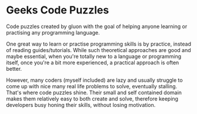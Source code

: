 # Geeks Code Puzzles

Code puzzles created by gluon with the goal of helping anyone learning or practising any programming language.

One great way to learn or practise programming skills is by practice, instead of reading guides/tutorials. While such theoretical approaches are good and maybe essential, when you're totally new to a language or programming itself, once you're a bit more experienced, a practical approach is often better.

However, many coders (myself included) are lazy and usually struggle to come up with nice many real life problems to solve, eventually stalling. That's where code puzzles shine. Their small and self contained domain makes them relatively easy to both create and solve, therefore keeping developers busy honing their skills, without losing motivation.